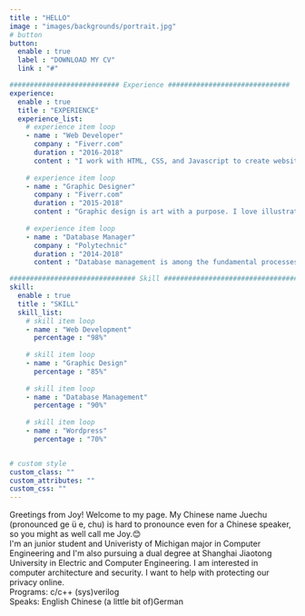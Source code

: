 ```yaml
---
title : "HELLO"
image : "images/backgrounds/portrait.jpg"
# button
button:
  enable : true
  label : "DOWNLOAD MY CV"
  link : "#"

########################### Experience ##############################
experience:
  enable : true
  title : "EXPERIENCE"
  experience_list:
    # experience item loop
    - name : "Web Developer"
      company : "Fiverr.com"
      duration : "2016-2018"
      content : "I work with HTML, CSS, and Javascript to create websites and web applications like Personal, Business, Blog, E-comerches etc."
      
    # experience item loop
    - name : "Graphic Designer"
      company : "Fiverr.com"
      duration : "2015-2018"
      content : "Graphic design is art with a purpose. I love illustration, so logo desing is my favorite work. But i can do many things with graphics."
      
    # experience item loop
    - name : "Database Manager"
      company : "Polytechnic"
      duration : "2014-2018"
      content : "Database management is among the fundamental processes in the software field of computing. I know MS Access very well."

############################### Skill #################################
skill:
  enable : true
  title : "SKILL"
  skill_list:
    # skill item loop
    - name : "Web Development"
      percentage : "98%"
      
    # skill item loop
    - name : "Graphic Design"
      percentage : "85%"
      
    # skill item loop
    - name : "Database Management"
      percentage : "90%"
      
    # skill item loop
    - name : "Wordpress"
      percentage : "70%"


# custom style
custom_class: "" 
custom_attributes: "" 
custom_css: ""
---
```

Greetings from Joy! Welcome to my page. My Chinese name Juechu (pronounced ge ü e, chu) is hard to pronounce even for a Chinese speaker, so you might as well call me Joy.😊 <br>
I'm an junior student and Univeristy of Michigan major in Computer Engineering and I'm also pursuing a dual degree at Shanghai Jiaotong University in Electric and Computer Engineering. I am interested in computer architecture and security. I want to help with protecting our privacy online. <br> 
Programs: c/c++ (sys)verilog <br>
Speaks: English Chinese (a little bit of)German
